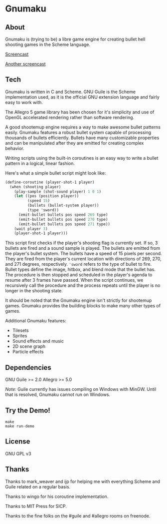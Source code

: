 Gnumaku
=======

About
-----
Gnumaku is (trying to be) a libre game engine for creating bullet hell
shooting games in the Scheme language.

[Screencast](https://www.youtube.com/watch?v=cKRkG8I0wDU)

[Another screencast](https://www.youtube.com/watch?v=WWy8UChXAlk)

Tech
----
Gnumaku is written in C and Scheme. GNU Guile is the Scheme
implementation used, as it is the official GNU extension language and
fairly easy to work with.

The Allegro 5 game library has been chosen for it's simplicity and use
of OpenGL accelerated rendering rather than software rendering.

A good shootemup engine requires a way to make awesome bullet patterns
easily. Gnumaku features a robust bullet system capable of processing
thousands of bullets efficiently. Bullets have many customizable
properties and can be manipulated after they are emitted for creating
complex behavior.

Writing scripts using the built-in coroutines is an easy way to write
a bullet pattern in a logical, linear fashion.

Here's what a simple bullet script might look like:

```scheme
(define-coroutine (player-shot-1 player)
  (when (shooting player)
    (play-sample (shot-sound player) 1 0 1)
    (let ((pos (position player))
          (speed 15)
          (bullets (bullet-system player))
          (type 'sword))
      (emit-bullet bullets pos speed 269 type)
      (emit-bullet bullets pos speed 270 type)
      (emit-bullet bullets pos speed 271 type))
    (wait player 3)
    (player-shot-1 player)))
```

This script first checks if the player's shooting flag is currently
set. If so, 3 bullets are fired and a sound sample is played. The
bullets are emitted from the player's bullet system. The bullets have
a speed of 15 pixels per second. They are fired from the player's
current location with directions of 269, 270, and 271 degrees,
respectively. `'sword` refers to the type of bullet to fire. Bullet
types define the image, hitbox, and blend mode that the bullet has.
The procedure is then stopped and scheduled in the player's agenda to
resume after 3 frames have passed. When the script continues, we
recursively call the procedure and the process repeats until the
player is no longer in the shooting state.

It should be noted that the Gnumaku engine isn't strictly for
shootemup games. Gnumaku provides the building blocks to make many
other types of games.

Additional Gnumaku features:
* Tilesets
* Sprites
* Sound effects and music
* 2D scene graph
* Particle effects

Dependencies
------------
GNU Guile >= 2.0
Allegro >= 5.0

*Note:* Guile currently has issues compiling on Windows with MinGW.
Until that is resolved, Gnumaku cannot run on Windows.

Try the Demo!
------------------
    make
    make run-demo

License
-------
GNU GPL v3

Thanks
------
Thanks to mark_weaver and ijp for helping me with everything Scheme
and Guile related on a regular basis.

Thanks to wingo for his coroutine implementation.

Thanks to MIT Press for SICP.

Thanks to the fine folks on the #guile and #allegro rooms on freenode.